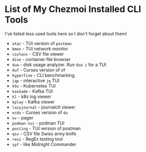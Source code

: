 # List of My Chezmoi Installed CLI Tools

I've listed less used tools here so I don't forget about them!

* `atac` - TUI version of `postman`
* `bmon` - TUI network monitor
* `csvlens` - CSV file viewer
* `dive` - container file browser
* `dua` - disk usage analyzer.  Run `dua i` for a TUI
* `duf` - Curses version of `df`
* `hyperfine` - CLI benchmarking
* `jqp` - interactive `jq` TUI
* `k9s` - Kubernetes TUI
* `kaskade` - Kafka TUI
* `kl` - k8s log viewer
* `kplay` - Kafka viewer
* `lazyjournal` - journalctl viewer
* `ncdu` - Curses version of `du`
* `ov` - pager
* `podman-tui` - podman TUI
* `posting` - TUI version of postman
* `qsv` - CSV file Swiss army knife
* `rexi` - RegEx testing tool
* `spf` - like Midnight Commander
